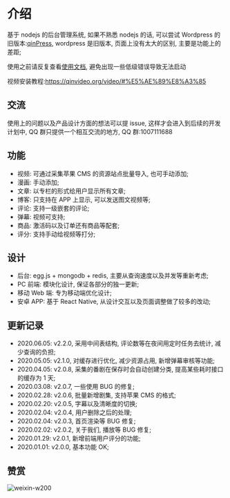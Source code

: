 # 介绍

基于 nodejs 的后台管理系统, 如果不熟悉 nodejs 的话, 可以尝试 Wordpress 的旧版本:[qinPress](https://github.com/Qinmei/qinPress), wordpress 是旧版本, 页面上没有太大的区别, 主要是功能上的差距;

使用之前请反复查看[使用文档](https://qinvideo.org), 避免出现一些低级错误导致无法启动

视频安装教程:https://qinvideo.org/video/#%E5%AE%89%E8%A3%85

## 交流

使用上的问题以及产品设计方面的想法可以提 issue, 这样才会进入到后续的开发计划中, QQ 群只提供一个相互交流的地方, QQ 群:1007111688

## 功能

-   视频: 可通过采集苹果 CMS 的资源站点批量导入, 也可手动添加;
-   漫画: 手动添加;
-   文章: 以专栏的形式给用户显示所有文章;
-   博客: 只支持在 APP 上显示, 可以发送图文视频等;
-   评论: 支持一级嵌套的评论;
-   弹幕: 视频可支持;
-   商品: 激活码以及订单还有商品等配套;
-   评分: 支持手动给视频等打分;

## 设计

-   后台: egg.js + mongodb + redis, 主要从查询速度以及并发等重新考虑;
-   PC 前端: 模块化设计, 保证各部分的独一更新;
-   移动 Web 端: 专为移动端优化设计;
-   安卓 APP: 基于 React Native, 从设计交互以及页面调整做了较多的改动;

## 更新记录

-   2020.06.05: v2.2.0, 采用中间表结构, 评论数等在夜间用定时任务去统计, 减少查询的负担;
-   2020.05.05: v2.1.0, 对缓存进行优化, 减少资源占用, 新增弹幕审核等功能;
-   2020.04.05: v2.0.8, 采集的番剧在保存时会自动创建分类, 提高某些耗时接口的缓存为 1 天;
-   2020.03.08: v2.0.7, 一些使用 BUG 的修复;
-   2020.02.28: v2.0.6, 批量新增剧集, 支持苹果 CMS 的格式;
-   2020.02.20: v2.0.5, 字幕以及清晰度的切换;
-   2020.02.04: v2.0.4, 用户删除之后的处理;
-   2020.02.04: v2.0.3, 首页渲染等 BUG 修复;
-   2020.02.02: v2.0.2, 关于我们, 播放等 BUG 修复;
-   2020.01.29: v2.0.1, 新增前端用户评分的功能;
-   2020.01.01: v2.0.0, 基本功能 OK;

## 赞赏

![weixin-w200](https://qinvideo.org/assets/img/pay.jpeg)
